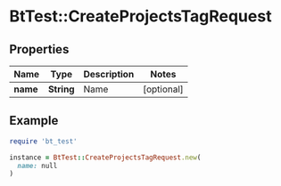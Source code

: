 # BtTest::CreateProjectsTagRequest

## Properties

| Name | Type | Description | Notes |
| ---- | ---- | ----------- | ----- |
| **name** | **String** | Name | [optional] |

## Example

```ruby
require 'bt_test'

instance = BtTest::CreateProjectsTagRequest.new(
  name: null
)
```

